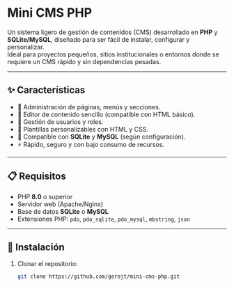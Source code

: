 # Mini CMS PHP

Un sistema ligero de gestión de contenidos (CMS) desarrollado en **PHP** y **SQLite/MySQL**, diseñado para ser fácil de instalar, configurar y personalizar.  
Ideal para proyectos pequeños, sitios institucionales o entornos donde se requiere un CMS rápido y sin dependencias pesadas.

---

## ✨ Características

- 📂 Administración de páginas, menús y secciones.
- 📝 Editor de contenido sencillo (compatible con HTML básico).
- 👥 Gestión de usuarios y roles.
- 🎨 Plantillas personalizables con HTML y CSS.
- 💾 Compatible con **SQLite** y **MySQL** (según configuración).
- ⚡ Rápido, seguro y con bajo consumo de recursos.

---

## 📋 Requisitos

- PHP **8.0** o superior  
- Servidor web (Apache/Nginx)  
- Base de datos **SQLite** o **MySQL**  
- Extensiones PHP: `pdo`, `pdo_sqlite`, `pdo_mysql`, `mbstring`, `json`  

---

## 🚀 Instalación

1. Clonar el repositorio:

   ```bash
   git clone https://github.com/gerojt/mini-cms-php.git
